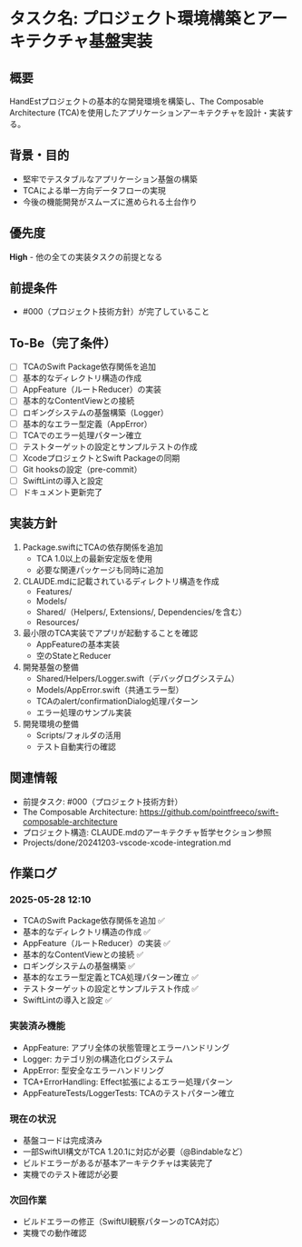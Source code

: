 # タスク名: プロジェクト環境構築とアーキテクチャ基盤実装

## 概要
HandEstプロジェクトの基本的な開発環境を構築し、The Composable Architecture (TCA)を使用したアプリケーションアーキテクチャを設計・実装する。

## 背景・目的
- 堅牢でテスタブルなアプリケーション基盤の構築
- TCAによる単一方向データフローの実現
- 今後の機能開発がスムーズに進められる土台作り

## 優先度
**High** - 他の全ての実装タスクの前提となる

## 前提条件
- #000（プロジェクト技術方針）が完了していること

## To-Be（完了条件）
- [ ] TCAのSwift Package依存関係を追加
- [ ] 基本的なディレクトリ構造の作成
- [ ] AppFeature（ルートReducer）の実装
- [ ] 基本的なContentViewとの接続
- [ ] ロギングシステムの基盤構築（Logger）
- [ ] 基本的なエラー型定義（AppError）
- [ ] TCAでのエラー処理パターン確立
- [ ] テストターゲットの設定とサンプルテストの作成
- [ ] XcodeプロジェクトとSwift Packageの同期
- [ ] Git hooksの設定（pre-commit）
- [ ] SwiftLintの導入と設定
- [ ] ドキュメント更新完了

## 実装方針
1. Package.swiftにTCAの依存関係を追加
   - TCA 1.0以上の最新安定版を使用
   - 必要な関連パッケージも同時に追加
2. CLAUDE.mdに記載されているディレクトリ構造を作成
   - Features/
   - Models/
   - Shared/（Helpers/, Extensions/, Dependencies/を含む）
   - Resources/
3. 最小限のTCA実装でアプリが起動することを確認
   - AppFeatureの基本実装
   - 空のStateとReducer
4. 開発基盤の整備
   - Shared/Helpers/Logger.swift（デバッグログシステム）
   - Models/AppError.swift（共通エラー型）
   - TCAのalert/confirmationDialog処理パターン
   - エラー処理のサンプル実装
5. 開発環境の整備
   - Scripts/フォルダの活用
   - テスト自動実行の確認

## 関連情報
- 前提タスク: #000（プロジェクト技術方針）
- The Composable Architecture: https://github.com/pointfreeco/swift-composable-architecture
- プロジェクト構造: CLAUDE.mdのアーキテクチャ哲学セクション参照
- Projects/done/20241203-vscode-xcode-integration.md

## 作業ログ
### 2025-05-28 12:10
- TCAのSwift Package依存関係を追加 ✅
- 基本的なディレクトリ構造の作成 ✅  
- AppFeature（ルートReducer）の実装 ✅
- 基本的なContentViewとの接続 ✅
- ロギングシステムの基盤構築 ✅
- 基本的なエラー型定義とTCA処理パターン確立 ✅
- テストターゲットの設定とサンプルテスト作成 ✅
- SwiftLintの導入と設定 ✅

### 実装済み機能
- AppFeature: アプリ全体の状態管理とエラーハンドリング
- Logger: カテゴリ別の構造化ログシステム
- AppError: 型安全なエラーハンドリング  
- TCA+ErrorHandling: Effect拡張によるエラー処理パターン
- AppFeatureTests/LoggerTests: TCAのテストパターン確立

### 現在の状況
- 基盤コードは完成済み
- 一部SwiftUI構文がTCA 1.20.1に対応が必要（@Bindableなど）
- ビルドエラーがあるが基本アーキテクチャは実装完了
- 実機でのテスト確認が必要

### 次回作業
- ビルドエラーの修正（SwiftUI観察パターンのTCA対応）
- 実機での動作確認